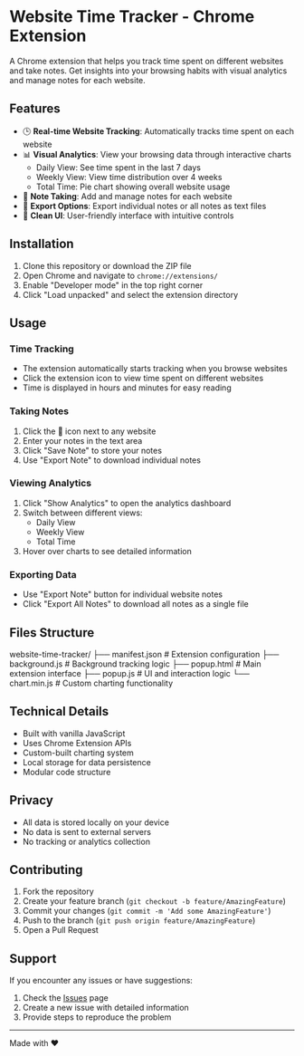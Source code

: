 # Website Time Tracker - Chrome Extension

A Chrome extension that helps you track time spent on different websites and take notes. Get insights into your browsing habits with visual analytics and manage notes for each website.

## Features

- 🕒 **Real-time Website Tracking**: Automatically tracks time spent on each website
- 📊 **Visual Analytics**: View your browsing data through interactive charts
  - Daily View: See time spent in the last 7 days
  - Weekly View: View time distribution over 4 weeks
  - Total Time: Pie chart showing overall website usage
- 📝 **Note Taking**: Add and manage notes for each website
- 💾 **Export Options**: Export individual notes or all notes as text files
- 🎨 **Clean UI**: User-friendly interface with intuitive controls

## Installation

1. Clone this repository or download the ZIP file
2. Open Chrome and navigate to `chrome://extensions/`
3. Enable "Developer mode" in the top right corner
4. Click "Load unpacked" and select the extension directory

## Usage

### Time Tracking
- The extension automatically starts tracking when you browse websites
- Click the extension icon to view time spent on different websites
- Time is displayed in hours and minutes for easy reading

### Taking Notes
1. Click the 📝 icon next to any website
2. Enter your notes in the text area
3. Click "Save Note" to store your notes
4. Use "Export Note" to download individual notes

### Viewing Analytics
1. Click "Show Analytics" to open the analytics dashboard
2. Switch between different views:
   - Daily View
   - Weekly View
   - Total Time
3. Hover over charts to see detailed information

### Exporting Data
- Use "Export Note" button for individual website notes
- Click "Export All Notes" to download all notes as a single file

## Files Structure
website-time-tracker/
├── manifest.json # Extension configuration
├── background.js # Background tracking logic
├── popup.html # Main extension interface
├── popup.js # UI and interaction logic
└── chart.min.js # Custom charting functionality

## Technical Details

- Built with vanilla JavaScript
- Uses Chrome Extension APIs
- Custom-built charting system
- Local storage for data persistence
- Modular code structure

## Privacy

- All data is stored locally on your device
- No data is sent to external servers
- No tracking or analytics collection

## Contributing

1. Fork the repository
2. Create your feature branch (`git checkout -b feature/AmazingFeature`)
3. Commit your changes (`git commit -m 'Add some AmazingFeature'`)
4. Push to the branch (`git push origin feature/AmazingFeature`)
5. Open a Pull Request

## Support

If you encounter any issues or have suggestions:
1. Check the [Issues](https://github.com/Aniketdhar810/Time-tracker-extension/issues) page
2. Create a new issue with detailed information
3. Provide steps to reproduce the problem

---

Made with ❤️ 

